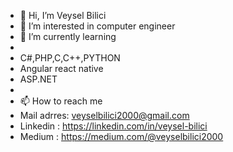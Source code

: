 - 👋 Hi, I’m Veysel Bilici 
- 👀 I’m interested in computer engineer
- 🌱 I’m currently learning
- 
- C#,PHP,C,C++,PYTHON
- Angular react native
- ASP.NET
- 
- 📫 How to reach me
- Mail adrres: veyselbilici2000@gmail.com
- Linkedin : https://linkedin.com/in/veysel-bilici
- Medium : https://medium.com/@veyselbilici2000
  



<!---
Veyselbilici/Veyselbilici is a ✨ special ✨ repository because its `README.md` (this file) appears on your GitHub profile.
You can click the Preview link to take a look at your changes.
--->
